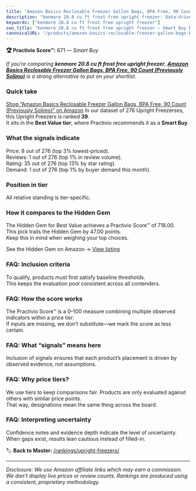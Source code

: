 ```yaml
---
title: "Amazon Basics Reclosable Freezer Gallon Bags, BPA Free, 90 Count (Previously Solimo)"
description: "kenmore 20.8 cu ft frost free upright freezer: Data-driven within Best Value ranking using the Practivio Score™. Positioned by quality, value, demand, findabil…"
keywords: ["kenmore 20.8 cu ft frost free upright freezer"]
seo_title: "kenmore 20.8 cu ft frost free upright freezer — Smart Buy Best Value (2025)"
canonicalURL: "/products/amazon-basics-reclosable-freezer-gallon-bags-bpa-free-90-count-previously-solimo-B093WPZF1Y/"
---
```


**🏆 Practivio Score™:** 671 — _Smart Buy_


*If you're comparing **kenmore 20.8 cu ft frost free upright freezer**, **[Amazon Basics Reclosable Freezer Gallon Bags, BPA Free, 90 Count (Previously Solimo)](https://www.amazon.com/dp/B093WPZF1Y?tag=practivio-20)** is a strong alternative to put on your shortlist.*
### Quick take
[Shop “Amazon Basics Reclosable Freezer Gallon Bags, BPA Free, 90 Count (Previously Solimo)” on Amazon](https://www.amazon.com/dp/B093WPZF1Y?tag=practivio-20)
In our dataset of 276 Upright Freezerses, this Upright Freezers is ranked **39**.  
It sits in the **Best Value tier**, where Practivio recommends it as a **Smart Buy**.

### What the signals indicate
Price: 8 out of 276 (top 3% lowest-priced).  
Reviews: 1 out of 276 (top 1% in review volume).  
Rating: 35 out of 276 (top 13% by star rating).  
Demand: 1 out of 276 (top 1% by buyer demand this month).

### Position in tier
All relative standing is tier-specific.

### How it compares to the Hidden Gem
The Hidden Gem for Best Value achieves a Practivio Score™ of 718.00.  
This pick trails the Hidden Gem by 47.00 points.  
Keep this in mind when weighing your top choices.  

See the Hidden Gem on Amazon → [View listing](https://www.amazon.com/dp/B00IR8H55A?tag=practivio-20)

### FAQ: Inclusion criteria
To qualify, products must first satisfy baseline thresholds.  
This keeps the evaluation pool consistent across all contenders.

### FAQ: How the score works
The Practivio Score™ is a 0–100 measure combining multiple observed indicators within a price tier.  
If inputs are missing, we don’t substitute—we mark the score as less certain.

### FAQ: What “signals” means here
Inclusion of signals ensures that each product’s placement is driven by observed evidence, not assumptions.

### FAQ: Why price tiers?
We use tiers to keep comparisons fair. Products are only evaluated against others with similar price points.  
That way, designations mean the same thing across the board.

### FAQ: Interpreting uncertainty
Confidence notes and evidence depth indicate the level of uncertainty.  
When gaps exist, results lean cautious instead of filled-in.


🏷️ **Back to Master:** [/rankings/upright-freezers/](/rankings/upright-freezers/)

---
_Disclosure: We use Amazon affiliate links which may earn a commission. We don’t display live prices or review counts. Rankings are produced using a consistent, proprietary methodology._
